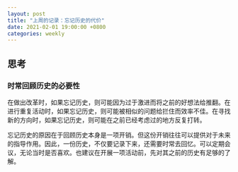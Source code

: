 ```yaml
---
layout: post
title: "上周的记录：忘记历史的代价"
date: 2021-02-01 19:00:00 +0800
categories: weekly
---
```


## 思考

### 时常回顾历史的必要性

在做出改革时，如果忘记历史，则可能因为过于激进而将之前的好想法给推翻。在进行重复活动时，如果忘记历史，则可能被相似的问题给拦住而效率不佳。在寻找新的方向时，如果忘记历史，则可能在之前已经考虑过的地方反复打转。

忘记历史的原因在于回顾历史本身是一项开销。但这份开销往往可以提供对于未来的指导作用。因此，一份历史，不仅要记录下来，还需要时常去回忆。可以定期会议，无论当时是否喜欢。也建议在开展一项活动前，先对其之前的历史有足够的了解。

